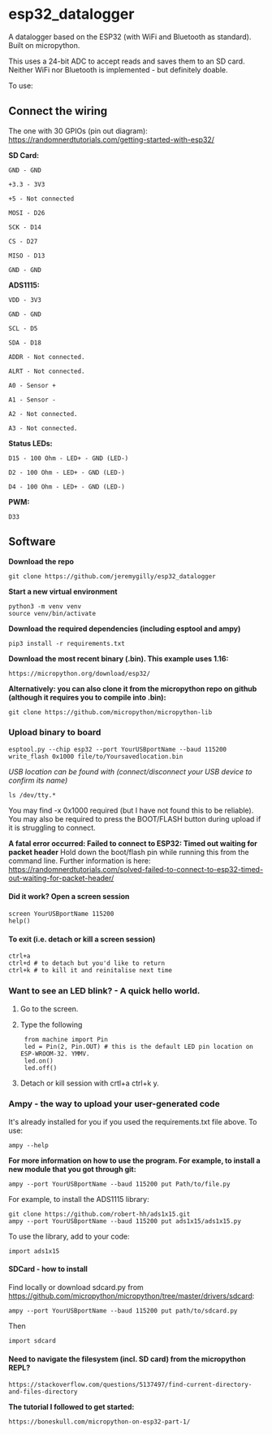 # esp32_datalogger

A datalogger based on the ESP32 (with WiFi and Bluetooth as standard). Built on micropython.

This uses a 24-bit ADC to accept reads and saves them to an SD card. Neither WiFi nor Bluetooth is implemented - but definitely doable.

To use:

## Connect the wiring
The one with 30 GPIOs (pin out diagram): https://randomnerdtutorials.com/getting-started-with-esp32/

**SD Card:**

    GND - GND

    +3.3 - 3V3

    +5 - Not connected

    MOSI - D26

    SCK - D14

    CS - D27

    MISO - D13

    GND - GND


**ADS1115:**

    VDD - 3V3

    GND - GND

    SCL - D5

    SDA - D18

    ADDR - Not connected.

    ALRT - Not connected.

    A0 - Sensor +

    A1 - Sensor -

    A2 - Not connected.

    A3 - Not connected.


**Status LEDs:**

    D15 - 100 Ohm - LED+ - GND (LED-)

    D2 - 100 Ohm - LED+ - GND (LED-)

    D4 - 100 Ohm - LED+ - GND (LED-)


**PWM:** 
    
    D33

## Software

**Download the repo**

    git clone https://github.com/jeremygilly/esp32_datalogger

**Start a new virtual environment**

    python3 -m venv venv
    source venv/bin/activate

**Download the required dependencies (including esptool and ampy)**

    pip3 install -r requirements.txt

**Download the most recent binary (.bin). This example uses 1.16:**

    https://micropython.org/download/esp32/

**Alternatively: you can also clone it from the micropython repo on github (although it requires you to compile into .bin):**

    git clone https://github.com/micropython/micropython-lib


### Upload binary to board

    esptool.py --chip esp32 --port YourUSBportName --baud 115200 write_flash 0x1000 file/to/Yoursavedlocation.bin

*USB location can be found with (connect/disconnect your USB device to confirm its name)*

    ls /dev/tty.* 


You may find -x 0x1000 required (but I have not found this to be reliable). You may also be required to press the BOOT/FLASH button during upload if it is struggling to connect.

**A fatal error occurred: Failed to connect to ESP32: Timed out waiting for packet header**
Hold down the boot/flash pin while running this from the command line. Further information is here: https://randomnerdtutorials.com/solved-failed-to-connect-to-esp32-timed-out-waiting-for-packet-header/

#### Did it work? Open a screen session

    screen YourUSBportName 115200
    help()

#### To exit (i.e. detach or kill a screen session)

    ctrl+a 
    ctrl+d # to detach but you'd like to return
    ctrl+k # to kill it and reinitalise next time

### Want to see an LED blink? - A quick hello world.

1. Go to the screen.
2. Type the following

        from machine import Pin
        led = Pin(2, Pin.OUT) # this is the default LED pin location on ESP-WROOM-32. YMMV.
        led.on()
        led.off()

3. Detach or kill session with crtl+a ctrl+k y.

### Ampy - the way to upload your user-generated code
It's already installed for you if you used the requirements.txt file above. To use:

    ampy --help

**For more information on how to use the program. For example, to install a new module that you got through git:**

    ampy --port YourUSBportName --baud 115200 put Path/to/file.py

For example, to install the ADS1115 library:

    git clone https://github.com/robert-hh/ads1x15.git
    ampy --port YourUSBportName --baud 115200 put ads1x15/ads1x15.py

To use the library, add to your code:
    
    import ads1x15

#### SDCard - how to install
Find locally or download sdcard.py from https://github.com/micropython/micropython/tree/master/drivers/sdcard:

    ampy --port YourUSBportName --baud 115200 put path/to/sdcard.py

Then

    import sdcard

#### Need to navigate the filesystem (incl. SD card) from the micropython REPL?
    
    https://stackoverflow.com/questions/5137497/find-current-directory-and-files-directory

**The tutorial I followed to get started:**

    https://boneskull.com/micropython-on-esp32-part-1/    
